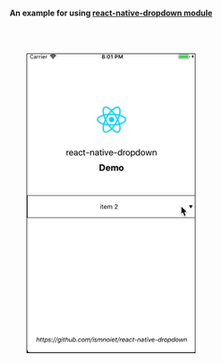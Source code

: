 <p align="center">
	<b>An example for using <a href="https://github.com/ismnoiet/react-native-dropdown">react-native-dropdown module</a></b>
</p>

<p align="center">
  <img src="./demo.gif" width="300" border="1px" style="margin-top: 50px"/>
</p>
